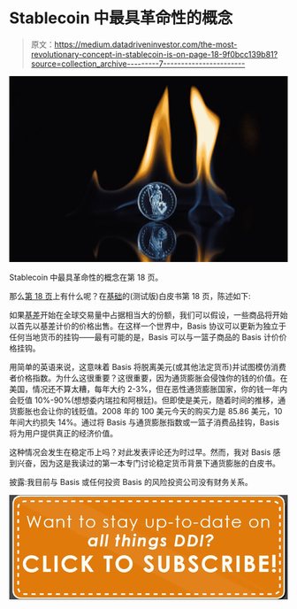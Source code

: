 # Stablecoin 中最具革命性的概念

> 原文：<https://medium.datadriveninvestor.com/the-most-revolutionary-concept-in-stablecoin-is-on-page-18-9f0bcc139b81?source=collection_archive---------7----------------------->

![](img/7302da8fed00696543399ef162c70fde.png)

Stablecoin 中最具革命性的概念在第 18 页。

那么[第 18 页](http://www.basis.io/basis_whitepaper_en.pdf)上有什么呢？在[基础](http://www.basis.io)的(测试版)白皮书第 18 页，陈述如下:

如果[基差](http://www.basis.io)开始在全球交易量中占据相当大的份额，我们可以假设，一些商品将开始以首先以基差计价的价格出售。在这样一个世界中，Basis 协议可以更新为独立于任何当地货币的挂钩——最有可能的是，Basis 可以与一篮子商品的 Basis 计价价格挂钩。

用简单的英语来说，这意味着 Basis 将脱离美元(或其他法定货币)并试图模仿消费者价格指数。为什么这很重要？这很重要，因为通货膨胀会侵蚀你的钱的价值。在美国，情况还不算太糟，每年大约 2-3%，但在恶性通货膨胀国家，你的钱一年内会贬值 10%-90%(想想委内瑞拉和阿根廷)。但即使是美元，随着时间的推移，通货膨胀也会让你的钱贬值。2008 年的 100 美元今天的购买力是 85.86 美元，10 年间大约损失 14%。通过将 Basis 与通货膨胀指数或一篮子消费品挂钩，Basis 将为用户提供真正的经济价值。

这种情况会发生在稳定币上吗？对此发表评论还为时过早。然而，我对 Basis 感到兴奋，因为这是我读过的第一本专门讨论稳定货币背景下通货膨胀的白皮书。

披露:我目前与 Basis 或任何投资 Basis 的风险投资公司没有财务关系。

[![](img/92d35bdd9484aaaa4f5127452969c613.png)](http://eepurl.com/dqWBH1)